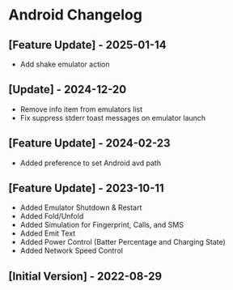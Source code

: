 # Android Changelog

## [Feature Update] - 2025-01-14

- Add shake emulator action

## [Update] - 2024-12-20

- Remove info item from emulators list
- Fix suppress stderr toast messages on emulator launch

## [Feature Update] - 2024-02-23

- Added preference to set Android avd path

## [Feature Update] - 2023-10-11

- Added Emulator Shutdown & Restart
- Added Fold/Unfold
- Added Simulation for Fingerprint, Calls, and SMS
- Added Emit Text
- Added Power Control (Batter Percentage and Charging State)
- Added Network Speed Control

## [Initial Version] - 2022-08-29
